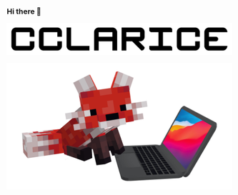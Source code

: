 ### Hi there 👋

<p align="center">
  <img src="https://github.com/cclarice/images/blob/main/Strings/cclarice_logo_obv.png"/>
</p>

<p align="center">
  <img src="https://github.com/cclarice/images/blob/main/Foxes/Fox%20Sitting%20Light.png"/>
</p>

<!--
**cclarice/cclarice** is a ✨ _special_ ✨ repository because its `README.md` (this file) appears on your GitHub profile.

Here are some ideas to get you started:

- 🔭 I’m currently working on ...
- 🌱 I’m currently learning ...
- 👯 I’m looking to collaborate on ...
- 🤔 I’m looking for help with ...
- 💬 Ask me about ...
- 📫 How to reach me: ...
- 😄 Pronouns: ...
- ⚡ Fun fact: ...
-->
